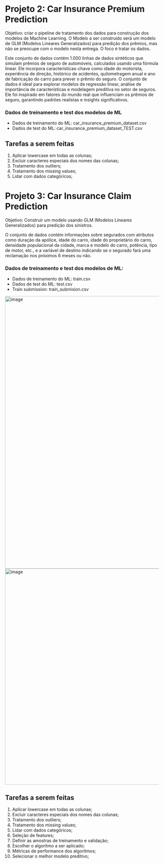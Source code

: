 # Projeto 2: Car Insurance Premium Prediction

Objetivo: criar o pipeline de tratamento dos dados para construção dos modelos de Machine Learning. O Modelo a ser construido será um modelo de GLM (Modelos Lineares Generalizados) para predição dos prêmios, mas não se preocupe com o modelo nesta entrega. O foco é tratar os dados.

Este conjunto de dados contém 1.000 linhas de dados sintéticos que simulam prêmios de seguro de automóveis, calculados usando uma fórmula linear. Ele incorpora características-chave como idade do motorista, experiência de direção, histórico de acidentes, quilometragem anual e ano de fabricação do carro para prever o prêmio do seguro.
O conjunto de dados é ideal para explorar modelos de regressão linear, análise de importância de características e modelagem preditiva no setor de seguros. Ele foi inspirado em fatores do mundo real que influenciam os prêmios de seguro, garantindo padrões realistas e insights significativos.

### Dados de treinamento e test dos modelos de ML
* Dados de treinamento do ML: car_insurance_premium_dataset.csv
* Dados de test do ML: car_insurance_premium_dataset_TEST.csv

## Tarefas a serem feitas
1. Aplicar lowercase em todas as colunas;
2. Excluir caracteres especiais dos nomes das colunas;
3. Tratamento dos outliers;
4. Tratamento dos missing values;
5. Lidar com dados categóricos;

# Projeto 3: Car Insurance Claim Prediction

Objetivo: Construir um modelo usando GLM (Modelos Lineares Generalizados) para predição dos sinistros.

O conjunto de dados contém informações sobre segurados com atributos como duração da apólice, idade do carro, idade do proprietário do carro, densidade populacional da cidade, marca e modelo do carro, potência, tipo de motor, etc., e a variável de destino indicando se o segurado fará uma reclamação nos próximos 6 meses ou não.

### Dados de treinamento e test dos modelos de ML:
* Dados de treinamento do ML: train.csv
* Dados de test do ML: test.csv
* Train submission: train_submision.csv

<img width="1142" height="890" alt="image" src="https://github.com/user-attachments/assets/79502d44-f387-4347-ae68-1b910807633a" />

<img width="1145" height="706" alt="image" src="https://github.com/user-attachments/assets/3cc3a93a-99a6-4d40-80ee-c423988ff44a" />

## Tarefas a serem feitas
1. Aplicar lowercase em todas as colunas;
2. Excluir caracteres especiais dos nomes das colunas;
3. Tratamento dos outliers;
4. Tratamento dos missing values;
5. Lidar com dados categóricos;
6. Seleção de features;
7. Definir as amostras de treinamento e validação;
8. Escolher o algoritmo a ser aplicado;
9. Métricas de performance dos algoritmos;
10. Selecionar o melhor modelo preditivo;
